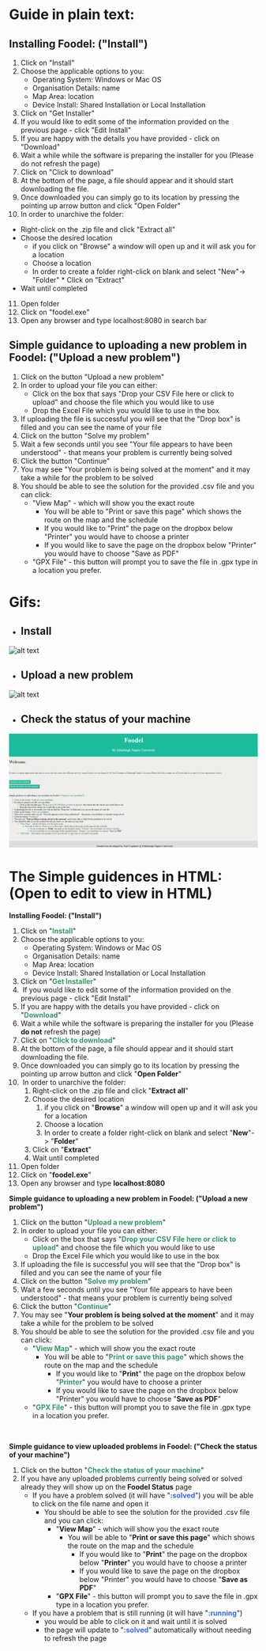 # Guide in plain text:
## Installing Foodel: ("Install")

1. Click on "Install"
2. Choose the applicable options to you:
   * Operating System: Windows or Mac OS
    * Organisation Details: name
    * Map Area: location
    * Device Install: Shared Installation or Local Installation
3. Click on "Get Installer"
4. If you would like to edit some of the information provided on the previous page - click "Edit Install"
5. If you are happy with the details you have provided - click on "Download" 
6. Wait a while while the software is preparing the installer for you (Please do not refresh the page) 
7. Click on "Click to download"
8. At the bottom of the page, a file should appear and it should start downloading the file.
9. Once downloaded you can simply go to its location by pressing the pointing up arrow button and click "Open Folder"
10. In order to unarchive the folder:
   * Right-click on the .zip file and click "Extract all"
   * Choose the desired location
     * if you click on "Browse" a window will open up and it will ask you for a location
     * Choose a location
     * In order to create a folder right-click on blank and select "New"-> "Folder"
    * Click on "Extract"
   * Wait until completed
11. Open folder
12. Click on "foodel.exe"
13. Open any browser and type localhost:8080 in search bar

## Simple guidance to uploading a new problem in Foodel: ("Upload a new problem")

1. Click on the button "Upload a new problem"
2. In order to upload your file you can either:
    * Click on the box that says "Drop your CSV File here or click to upload" and choose the file which you would like to use
    * Drop the Excel File which you would like to use in the box
3. If uploading the file is successful you will see that the "Drop box" is filled and you can see the name of your file
4. Click on the button "Solve my problem"
5. Wait a few seconds until you see "Your file appears to have been understood" - that means your problem is currently being solved
6. Click the button "Continue"
7. You may see "Your problem is being solved at the moment" and it may take a while for the problem to be solved 
8. You should be able to see the solution for the provided .csv file and you can click:
    * "View Map" - which will show you the exact route 
  	  * You will be able to "Print or save this page" which shows the route on the map and the schedule
  	   * If you would like to "Print" the page on the dropbox below "Printer" you would have to choose a printer
  	   * If you would like to save the page on the dropbox below "Printer" you would have to choose "Save as PDF"
    * "GPX File" - this button will prompt you to save the file in .gpx type in a location you prefer.


# Gifs:
- ## Install
![alt text](https://github.com/NeilUrquhart/foodel/blob/guide/docs/FoodelInstallationGuide.gif)
- ## Upload a new problem
![alt text](https://github.com/NeilUrquhart/foodel/blob/main/docs/FoodelExampleModified.gif)
- ## Check the status of your machine
![alt text](https://github.com/NeilUrquhart/foodel/blob/main/docs/FoodelCheckStatus.gif)



# The Simple guidences in HTML: (Open to edit to view in HTML)
<p><strong>Installing Foodel: ("Install")</strong></p>
<ol>
<li>Click on "<strong><span style="color: #339966;">Install</span></strong>"</li>
<li>Choose the applicable options to you:
<ul>
<li>Operating System: Windows or Mac OS</li>
<li>Organisation Details: name</li>
<li>Map Area: location</li>
<li>Device Install: Shared Installation or Local Installation</li>
</ul>
</li>
<li>Click on "<strong><span style="color: #339966;">Get Installer</span></strong>"</li>
<li>&nbsp;If you would like to edit some of the information provided on the previous page - click "Edit Install"</li>
<li>If you are happy with the details you have provided - click on "<strong><span style="color: #339966;">Download</span></strong>"&nbsp;</li>
<li>Wait a while while the software is preparing the installer for you (Please<strong> do not</strong> refresh the page)&nbsp;</li>
<li>Click on "<strong><span style="color: #339966;">Click to download</span></strong>"</li>
<li>At the bottom of the page, a file should appear and it should start downloading the file.</li>
<li>Once downloaded you can simply go to its location by pressing the pointing up arrow button and click "<strong>Open Folder</strong>"</li>
<li>&nbsp;In order to unarchive the folder:
<ol>
<li>Right-click on the .zip file and click "<strong>Extract all</strong>"</li>
<li>Choose the desired location
<ol>
<li>if you click on "<strong>Browse</strong>" a window will open up and it will ask you for a location</li>
<li>Choose a location</li>
<li>In order to create a folder right-click on blank and select "<strong>New</strong>"-&gt; "<strong>Folder</strong>"</li>
</ol>
</li>
<li>Click on "<strong>Extract</strong>"</li>
<li>Wait until completed</li>
</ol>
</li>
<li>Open folder</li>
<li>Click on "<strong>foodel.exe</strong>"</li>
<li>Open any browser and type <strong>localhost:8080</strong></li>
</ol>
<p><strong>Simple guidance to uploading a new problem in Foodel: ("Upload a new problem")</strong></p>
<ol>
<li>Click on the button "<span style="color: #339966;"><strong>Upload a new problem</strong></span>"</li>
<li>In order to upload your file you can either:
<ul>
<li>Click on the box that says "<span style="color: #339966;"><strong>Drop your CSV File here or click to upload</strong></span>" and choose the file which you would like to use</li>
<li>Drop the Excel File which you would like to use in the box</li>
</ul>
</li>
<li>If uploading the file is successful you will see that the "Drop box" is filled and you can see the name of your file</li>
<li>Click on the button "<span style="color: #339966;"><strong>Solve my problem</strong></span>"</li>
<li>Wait a few seconds until you see "Your file appears to have been understood" - that means your problem is currently being solved</li>
<li>Click the button "<span style="color: #339966;"><strong>Continue</strong></span>"</li>
<li>You may see "<strong>Your problem is being solved at the moment</strong>" and it may take a while for the problem to be solved&nbsp;</li>
<li>You should be able to see the solution for the provided .csv file and you can click:
<ul>
<li>"<span style="color: #339966;"><strong>View Map</strong></span>" - which will show you the exact route&nbsp;
<ul>
<li>You will be able to "<span style="color: #339966;"><strong>Print or save this page</strong></span>" which shows the route on the map and the schedule
<ul>
<li>If you would like to "<strong>Print</strong>" the page on the dropbox below "<span style="color: #339966;"><strong>Printer</strong></span>" you would have to choose a printer</li>
<li>If you would like to save the page on the dropbox below "Printer" you would have to choose "<strong>Save as PDF</strong>"</li>
</ul>
</li>
</ul>
</li>
<li>"<span style="color: #339966;"><strong>GPX File</strong></span>" - this button will prompt you to save the file in .gpx type in a location you prefer.</li>
</ul>
</li>
</ol>
<p>&nbsp;</p>
<p><strong>Simple guidance to view uploaded problems in Foodel: ("Check the status of your machine")<br /></strong></p>
<ol>
<li>Click on the button "<span style="color: #339966;"><strong>Check the status of your machine</strong></span>"</li>
<li>If you have any uploaded problems currently being solved or solved already they will show up on the<strong>&nbsp;Foodel Status</strong>&nbsp;page
<ul>
<li>If you have a problem solved (it will have "<span style="color: #3366ff;"><strong>:solved</strong></span>") you will be able to&nbsp;click on&nbsp;the file name and open it<br />
<ul>
<li>You should be able to see the solution for the provided .csv file and you can click:
<ul>
<li>"<strong>View Map</strong>" - which will show you the exact route&nbsp;
<ul>
<li>You will be able to "<strong>Print or save this page</strong>" which shows the route on the map and the schedule
<ul>
<li>If you would like to "<strong>Print</strong>" the page on the dropbox below "<strong>Printer</strong>" you would have to choose a printer</li>
<li>If you would like to save the page on the dropbox below "Printer" you would have to choose "<strong>Save as PDF</strong>"</li>
</ul>
</li>
</ul>
</li>
<li>"<strong>GPX File</strong>" - this button will prompt you to save the file in .gpx type in a location you prefer.</li>
</ul>
</li>
</ul>
</li>
<li>If you have a problem that is still running (it will have "<span style="color: #3366ff;"><strong>:running</strong></span>")
<ul>
<li>you would be able to click on it and wait until it is solved&nbsp;</li>
<li>the page will update to "<span style="color: #3366ff;"><strong>:solved</strong></span>" automatically without needing to refresh the page</li>
</ul>
</li>
</ul>
</li>
</ol>
